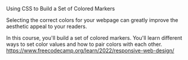 Using  CSS to Build a Set of Colored Markers

Selecting the correct colors for your webpage can greatly improve the aesthetic appeal to your readers.

In this course, you'll build a set of colored markers. You'll learn different ways to set color values and how to pair colors with each other.
https://www.freecodecamp.org/learn/2022/responsive-web-design/
